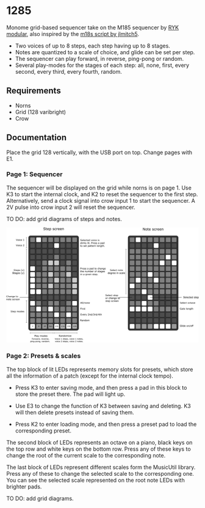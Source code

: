 # 1285

Monome grid-based sequencer take on the M185 sequencer by [RYK modular](https://rykmodular.bigcartel.com/products), also inspired by the [m18s script by jlmitch5](https://github.com/jlmitch5/m18s).

* Two voices of up to 8 steps, each step having up to 8 stages. 
* Notes are quantized to a scale of choice, and glide can be set per step. 
* The sequencer can play forward, in reverse, ping-pong or random. 
* Several play-modes for the stages of each step: all, none, first, every second, every third, every fourth, random.

## Requirements

* Norns
* Grid (128 varibright)
* Crow

## Documentation

Place the grid 128 vertically, with the USB port on top. Change pages with E1.

### Page 1: Sequencer

The sequencer will be displayed on the grid while norns is on page 1. Use K3 to start the internal clock, and K2 to reset the sequencer to the first step. Alternatively, send a clock signal into crow input 1 to start the sequencer. A 2V pulse into crow input 2 will reset the sequencer.

TO DO: add grid diagrams of steps and notes.

<img src="https://github.com/unit-cell/1285/blob/main/Images/sequencer.png" width="1500" />

### Page 2: Presets & scales

The top block of lit LEDs represents memory slots for presets, which store all the information of a patch (except for the internal clock tempo).

* Press K3 to enter saving mode, and then press a pad in this block to store the preset there. The pad will light up.

* Use E3 to change the function of K3 between saving and deleting. K3 will then delete presets instead of saving them.

* Press K2 to enter loading mode, and then press a preset pad to load the corresponding preset.

The second block of LEDs represents an octave on a piano, black keys on the top row and white keys on the bottom row. Press any of these keys to change the root of the current scale to the corresponding note.

The last block of LEDs represent different scales form the MusicUtil library. Press any of these to change the selected scale to the corresponding one. You can see the selected scale represented on the root note LEDs with brighter pads.

TO DO: add grid diagrams.
